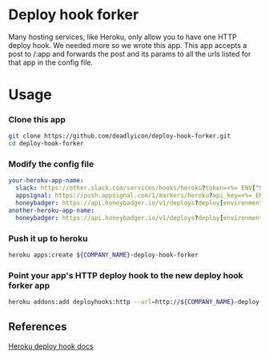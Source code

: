 # Deploy hook forker

Many hosting services, like Heroku, only allow you to have one HTTP deploy hook. We needed more so we wrote this app. This app accepts a post to /:app and forwards the post and its params to all the urls listed for that app in the config file.

# Usage

### Clone this app

```sh
git clone https://github.com/deadlyicon/deploy-hook-forker.git
cd deploy-hook-forker
```

### Modify the config file

```yaml
your-heroku-app-name:
  slack: https://other.slack.com/services/hooks/heroku?token=<%= ENV["SLACK_TOKEN"] %>
  appsignal: https://push.appsignal.com/1/markers/heroku?api_key=<%= ENV["APP_SIGNAL_API_KEY"] %>
  honeybadger: https://api.honeybadger.io/v1/deploys?deploy[environment]=production&api_key=<%= ENV["HONEYBADGER_API_KEY"] %>
another-heroku-app-name:
  honeybadger: https://api.honeybadger.io/v1/deploys?deploy[environment]=staging&api_key=<%= ENV["HONEYBADGER_API_KEY"] %>
```

### Push it up to heroku

```sh
heroku apps:create ${COMPANY_NAME}-deploy-hook-forker
```

### Point your app's HTTP deploy hook to the new deploy hook forker app

```sh
heroku addons:add deployhooks:http --url=http://${COMPANY_NAME}-deploy-hook-forker.herokuapp.com
```


## References

[Heroku deploy hook docs](https://devcenter.heroku.com/articles/deploy-hooks)
